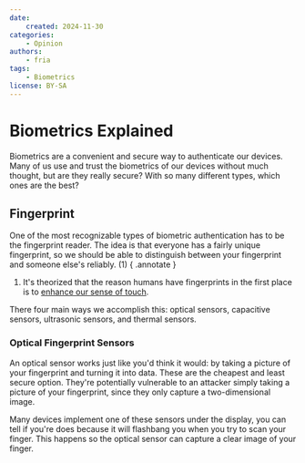```yaml
---
date:
    created: 2024-11-30
categories:
    - Opinion
authors:
    - fria
tags:
    - Biometrics
license: BY-SA
---
```

# Biometrics Explained

Biometrics are a convenient and secure way to authenticate our devices. Many of us use and trust the biometrics of our devices without much thought, but are they really secure? With so many different types, which ones are the best?<!-- more -->

## Fingerprint

One of the most recognizable types of biometric authentication has to be the fingerprint reader. The idea is that everyone has a fairly unique fingerprint, so we should be able to distinguish between your fingerprint and someone else's reliably. (1)
{ .annotate }

1. It's theorized that the reason humans have fingerprints in the first place is to [enhance our sense of touch](https://www.science.org/doi/10.1126/science.1166467).

There four main ways we accomplish this: optical sensors, capacitive sensors, ultrasonic sensors, and thermal sensors.

### Optical Fingerprint Sensors

An optical sensor works just like you'd think it would: by taking a picture of your fingerprint and turning it into data. These are the cheapest and least secure option. They're potentially vulnerable to an attacker simply taking a picture of your fingerprint, since they only capture a two-dimensional image.

Many devices implement one of these sensors under the display, you can tell if you're does because it will flashbang you when you try to scan your finger. This happens so the optical sensor can capture a clear image of your finger.
